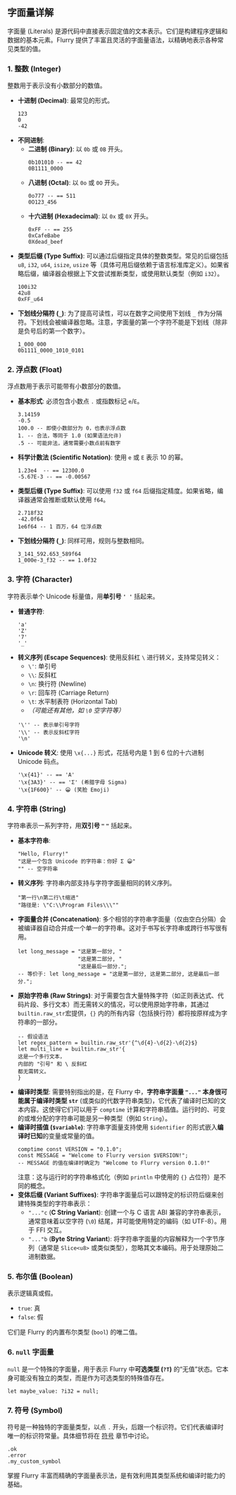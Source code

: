 ## 字面量详解

字面量 (Literals) 是源代码中直接表示固定值的文本表示。它们是构建程序逻辑和数据的基本元素。Flurry 提供了丰富且灵活的字面量语法，以精确地表示各种常见类型的值。

### 1. 整数 (Integer)

整数用于表示没有小数部分的数值。

*   **十进制 (Decimal)**: 最常见的形式。
    ```flurry
    123
    0
    -42
    ```
*   **不同进制**:
    *   **二进制 (Binary)**: 以 `0b` 或 `0B` 开头。
        ```flurry
        0b101010 -- == 42
        0B1111_0000
        ```
    *   **八进制 (Octal)**: 以 `0o` 或 `0O` 开头。
        ```flurry
        0o777 -- == 511
        0O123_456
        ```
    *   **十六进制 (Hexadecimal)**: 以 `0x` 或 `0X` 开头。
        ```flurry
        0xFF -- == 255
        0xCafeBabe
        0Xdead_beef
        ```
*   **类型后缀 (Type Suffix)**: 可以通过后缀指定具体的整数类型。常见的后缀包括 `u8`, `i32`, `u64`, `isize`, `usize` 等（具体可用后缀依赖于语言标准库定义）。如果省略后缀，编译器会根据上下文尝试推断类型，或使用默认类型（例如 `i32`）。
    ```flurry
    100i32
    42u8
    0xFF_u64
    ```
*   **下划线分隔符 (`_`)**: 为了提高可读性，可以在数字之间使用下划线 `_` 作为分隔符。下划线会被编译器忽略。注意，字面量的第一个字符不能是下划线（除非是负号后的第一个数字）。
    ```flurry
    1_000_000
    0b1111_0000_1010_0101
    ```

### 2. 浮点数 (Float)

浮点数用于表示可能带有小数部分的数值。

*   **基本形式**: 必须包含小数点 `.` 或指数标记 `e`/`E`。
    ```flurry
    3.14159
    -0.5
    100.0 -- 即使小数部分为 0，也表示浮点数
    1. -- 合法，等同于 1.0 (如果语法允许)
    .5 -- 可能非法，通常需要小数点前有数字
    ```
*   **科学计数法 (Scientific Notation)**: 使用 `e` 或 `E` 表示 10 的幂。
    ```flurry
    1.23e4  -- == 12300.0
    -5.67E-3 -- == -0.00567
    ```
*   **类型后缀 (Type Suffix)**: 可以使用 `f32` 或 `f64` 后缀指定精度。如果省略，编译器通常会推断或默认使用 `f64`。
    ```flurry
    2.718f32
    -42.0f64
    1e6f64 -- 1 百万，64 位浮点数
    ```
*   **下划线分隔符 (`_`)**: 同样可用，规则与整数相同。
    ```flurry
    3_141_592.653_589f64
    1_000e-3_f32 -- == 1.0f32
    ```

### 3. 字符 (Character)

字符表示单个 Unicode 标量值，用**单引号 `' '`** 括起来。

*   **普通字符**:
    ```flurry
    'a'
    'Z'
    '7'
    '_'
    ```
*   **转义序列 (Escape Sequences)**: 使用反斜杠 `\` 进行转义，支持常见转义：
    *   `\'`: 单引号
    *   `\\`: 反斜杠
    *   `\n`: 换行符 (Newline)
    *   `\r`: 回车符 (Carriage Return)
    *   `\t`: 水平制表符 (Horizontal Tab)
    *   *（可能还有其他，如 `\0` 空字符等）*
    ```flurry
    '\'' -- 表示单引号字符
    '\\' -- 表示反斜杠字符
    '\n'
    ```
*   **Unicode 转义**: 使用 `\x{...}` 形式，花括号内是 1 到 6 位的十六进制 Unicode 码点。
    ```flurry
    '\x{41}' -- == 'A'
    '\x{3A3}' -- == 'Σ' (希腊字母 Sigma)
    '\x{1F600}' -- 😀 (笑脸 Emoji)
    ```

### 4. 字符串 (String)

字符串表示一系列字符，用**双引号 `"` `"`** 括起来。

*   **基本字符串**:
    ```flurry
    "Hello, Flurry!"
    "这是一个包含 Unicode 的字符串：你好 Σ 😀"
    "" -- 空字符串
    ```
*   **转义序列**: 字符串内部支持与字符字面量相同的转义序列。
    ```flurry
    "第一行\n第二行\t缩进"
    "路径是: \"C:\\Program Files\\\""
    ```
*   **字面量合并 (Concatenation)**: 多个相邻的字符串字面量（仅由空白分隔）会被编译器自动合并成一个单一的字符串。这对于书写长字符串或跨行书写很有用。
    ```flurry
    let long_message = "这是第一部分, "
                       "这是第二部分, "
                       "这是最后一部分.";
    -- 等价于: let long_message = "这是第一部分, 这是第二部分, 这是最后一部分.";
    ```
*   **原始字符串 (Raw Strings)**: 对于需要包含大量特殊字符（如正则表达式、代码片段、多行文本）而无需转义的情况，可以使用原始字符串，其通过`builtin.raw_str`宏提供，`{}` 内的所有内容（包括换行符）都将按原样成为字符串的一部分。
    ```flurry
    -- 假设语法
    let regex_pattern = builtin.raw_str'{^\d{4}-\d{2}-\d{2}$}
    let multi_line = builtin.raw_str'{
    这是一个多行文本，
    内部的 "引号" 和 \ 反斜杠
    都无需转义。
    }
    ```
*   **编译时类型**: 需要特别指出的是，在 Flurry 中，**字符串字面量 `"..."` 本身很可能属于编译时类型 `str`** (或类似的代数字符串类型)，它代表了编译时已知的文本内容。这使得它们可以用于 `comptime` 计算和字符串插值。运行时的、可变的或堆分配的字符串可能是另一种类型（例如 `String`）。
*   **编译时插值 (`$variable`)**: 字符串字面量支持使用 `$identifier` 的形式嵌入**编译时已知**的变量或常量的值。
    ```flurry
    comptime const VERSION = "0.1.0";
    const MESSAGE = "Welcome to Flurry version $VERSION!";
    -- MESSAGE 的值在编译时确定为 "Welcome to Flurry version 0.1.0!"
    ```
    注意：这与运行时的字符串格式化（例如 `println` 中使用的 `{}` 占位符）是不同的概念。
*   **变体后缀 (Variant Suffixes)**: 字符串字面量后可以跟特定的标识符后缀来创建特殊类型的字符串表示：
    *   `"..."c` (**C String Variant**): 创建一个与 C 语言 ABI 兼容的字符串表示，通常意味着以空字符 (`\0`) 结尾，并可能使用特定的编码（如 UTF-8）。用于 FFI 交互。
    *   `"..."b` (**Byte String Variant**): 将字符串字面量的内容解释为一个字节序列（通常是 `Slice<u8>` 或类似类型），忽略其文本编码。用于处理原始二进制数据。

### 5. 布尔值 (Boolean)

表示逻辑真或假。

*   `true`: 真
*   `false`: 假

它们是 Flurry 的内置布尔类型 (`bool`) 的唯二值。

### 6. `null` 字面量

`null` 是一个特殊的字面量，用于表示 Flurry 中**可选类型 (`?T`)** 的“无值”状态。它本身可能没有独立的类型，而是作为可选类型的特殊值存在。

```flurry
let maybe_value: ?i32 = null;
```

### 7. 符号 (Symbol)

符号是一种独特的字面量类型，以点 `.` 开头，后跟一个标识符。它们代表编译时唯一的标识符常量。具体细节将在 [符号](core/basics/symbols.md) 章节中讨论。

```flurry
.ok
.error
.my_custom_symbol
```

掌握 Flurry 丰富而精确的字面量表示法，是有效利用其类型系统和编译时能力的基础。
